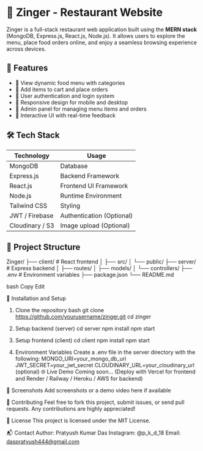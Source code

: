 # 🍔 Zinger - Restaurant Website

Zinger is a full-stack restaurant web application built using the **MERN stack** (MongoDB, Express.js, React.js, Node.js). It allows users to explore the menu, place food orders online, and enjoy a seamless browsing experience across devices.

## 🚀 Features

- 🧾 View dynamic food menu with categories
- 🛒 Add items to cart and place orders
- 🔐 User authentication and login system
- 📱 Responsive design for mobile and desktop
- 🧑 Admin panel for managing menu items and orders
- 💬 Interactive UI with real-time feedback

## 🛠️ Tech Stack

| Technology    | Usage                        |
|---------------|------------------------------|
| MongoDB       | Database                     |
| Express.js    | Backend Framework            |
| React.js      | Frontend UI Framework        |
| Node.js       | Runtime Environment          |
| Tailwind CSS  | Styling                      |
| JWT / Firebase| Authentication (Optional)    |
| Cloudinary / S3| Image upload (Optional)     |

## 📁 Project Structure

Zinger/
├── client/ # React frontend
│ ├── src/
│ └── public/
├── server/ # Express backend
│ ├── routes/
│ ├── models/
│ └── controllers/
├── .env # Environment variables
├── package.json
└── README.md

bash
Copy
Edit

🚧 Installation and Setup

1. Clone the repository
bash
git clone https://github.com/yourusername/zinger.git
cd zinger

2. Setup backend (server)
cd server
npm install
npm start

3. Setup frontend (client)
cd client
npm install
npm start

5. Environment Variables
Create a .env file in the server directory with the following:
MONGO_URI=your_mongo_db_uri
JWT_SECRET=your_jwt_secret
CLOUDINARY_URL=your_cloudinary_url (optional)
🌐 Live Demo
Coming soon... (Deploy with Vercel for frontend and Render / Railway / Heroku / AWS for backend)

📸 Screenshots
Add screenshots or a demo video here if available

🤝 Contributing
Feel free to fork this project, submit issues, or send pull requests. Any contributions are highly appreciated!

📄 License
This project is licensed under the MIT License.

📬 Contact
Author: Pratyush Kumar Das
Instagram: @p_k_d_18
Email: daspratyush444@gmail.com

